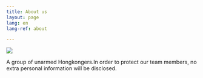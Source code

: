 ```yaml
---
title: About us
layout: page
lang: en
lang-ref: about

---
```

![]({{site.baseurl}}/public/img/author.png)

A group of unarmed Hongkongers.In order to protect our team members, no extra personal information will be disclosed.